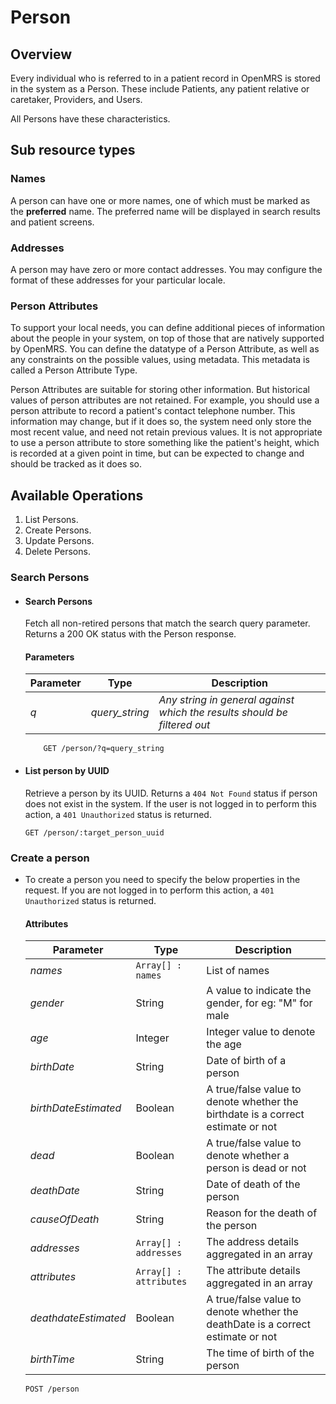 # Person

## Overview

Every individual who is referred to in a patient record in OpenMRS is stored in the system as a Person. These include Patients, any patient relative or caretaker, Providers, and Users.

All Persons have these characteristics.

## Sub resource types

### Names
A person can have one or more names, one of which must be marked as the **preferred** name. The preferred name will be displayed in search results and patient screens.

### Addresses

A person may have zero or more contact addresses. You may configure the format of these addresses for your particular locale.

### Person Attributes

To support your local needs, you can define additional pieces of information about the people in your system, on top of those that are natively supported by OpenMRS. You can define the datatype of a Person Attribute, as well as any constraints on the possible values, using metadata. This metadata is called a Person Attribute Type.

Person Attributes are suitable for storing other information. But historical values of person attributes are not retained. For example, you should use a person attribute to record a patient's contact telephone number. This information may change, but if it does so, the system need only store the most recent value, and need not retain previous values. It is not appropriate to use a person attribute to store something like the patient's height, which is recorded at a given point in time, but can be expected to change and should be tracked as it does so.

## Available Operations
1. List Persons.
2. Create Persons.
3. Update Persons.
4. Delete Persons.

### Search Persons

* #### Search Persons
     
     Fetch all non-retired persons that match the search query parameter. Returns a 200 OK status with the Person response.

    #### Parameters

    Parameter | Type | Description
    --- | --- | ---
    *q* | *query_string* | *Any string in general against which the results should be filtered out*

    ```console
        GET /person/?q=query_string
    ```

* #### List person by UUID

    Retrieve a person by its UUID. Returns a `404 Not Found` status if person does not exist in the system. If the user is not logged in to perform this action, a `401 Unauthorized` status is returned.

    ```console
    GET /person/:target_person_uuid
    ```

### Create a person

* To create a person you need to specify the below properties in the request. If you are not logged in to perform this action, a `401 Unauthorized` status is returned.

    #### Attributes

    Parameter | Type | Description
    --- | --- | ---
    *names* | `Array[] : names` | List of names
    *gender* | String | A value to indicate the gender, for eg: "M" for male
    *age* | Integer | Integer value to denote the age
    *birthDate* | String | Date of birth of a person
    *birthDateEstimated* | Boolean | A true/false value to denote whether the birthdate is a correct estimate or not
    *dead* | Boolean | A true/false value to denote whether a person is dead or not
    *deathDate* | String | Date of death of the person 
    *causeOfDeath* | String | Reason for the death of the person
    *addresses* | `Array[] : addresses` | The address details aggregated in an array
    *attributes* | `Array[] : attributes` | The attribute details aggregated in an array
    *deathdateEstimated* | Boolean | A true/false value to denote whether the deathDate is a correct estimate or not
    *birthTime* | String | The time of birth of the person

    ```
    POST /person
    